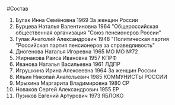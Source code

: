#Состав
1. Булак Инна Семёновна 1969 За женщин России
2. Бурцева Наталья Валентиновна 1964 \"Общероссийская общественная организация \"Союз пенсионеров России\"
3. Гулак Анатолий Александрович 1948 \"Политическая партия \"Российская партия пенсионеров за справедливость\"
4. Диогенова Наталья Игоревна 1965 МО МО №72
5. Жирнакова Раиса Ивановна 1957 КПРФ
6. Иванова Наталья Васильевна 1961 ЛДПР
7. Игрушкина Ирина Алексеевна 1964 За женщин России
8. Ильин Николай Анатольевич 1985 КОММУНИСТЫ РОССИИ
9. Мрыхина Маргарита Владимировна 1980 СР
10. Новаков Сергей Александрович 1955 ЕР
11. Пузиков Евгений Артурович 1973 ЯБЛОКО
